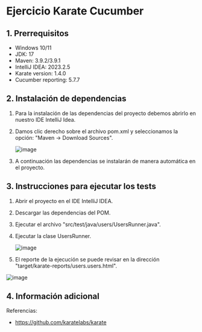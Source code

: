 # Ejercicio Karate Cucumber

## 1. Prerrequisitos
- Windows 10/11
- JDK: 17
- Maven: 3.9.2/3.9.1
- IntelliJ IDEA: 2023.2.5
- Karate version: 1.4.0
- Cucumber reporting: 5.7.7

## 2. Instalación de dependencias
1. Para la instalación de las dependencias del proyecto debemos abrirlo en nuestro IDE IntelliJ Idea.
2. Damos clic derecho sobre el archivo pom.xml y seleccionamos la opción: "Maven -> Download Sources".

   ![image](https://github.com/dbchango/ntt-challenge-karate-api/assets/49067691/4058706b-c93b-4521-b967-e889a460ac06)

3. A continuación las dependencias se instalarán de manera automática en el proyecto.

## 3. Instrucciones para ejecutar los tests
1. Abrir el proyecto en el IDE IntelliJ IDEA.
2. Descargar las dependencias del POM.
3. Ejecutar el archivo "src/test/java/users/UsersRunner.java".
4. Ejecutar la clase UsersRunner.
   
   ![image](https://github.com/dbchango/ntt-challenge-karate-api/assets/49067691/3c8f0d2d-a0e7-4f2a-b42d-866598820955)

5.  El reporte de la ejecución se puede revisar en la dirección "target/karate-reports/users.users.html".

   ![image](https://github.com/dbchango/ntt-challenge-karate-api/assets/49067691/ec7ed45b-657d-4e80-b22a-e9dfa85d9f1d)


## 4. Información adicional
Referencias:
- https://github.com/karatelabs/karate
